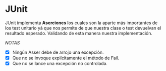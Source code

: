 # JUnit
JUnit implementa __Aserciones__ los cuales son la aparte más importantes de los test
unitario yá que nos permite de que nuestra clase o test devuelvan el resultado esperado.
Validando de esta manera nuestra implementación.

*NOTAS*
- [x] Ningún Asser debe de arrojo una excepción.
- [x] Que no se invoque explícitamente el método de Fail.
- [x] Que no se lance una excepción no controlada.